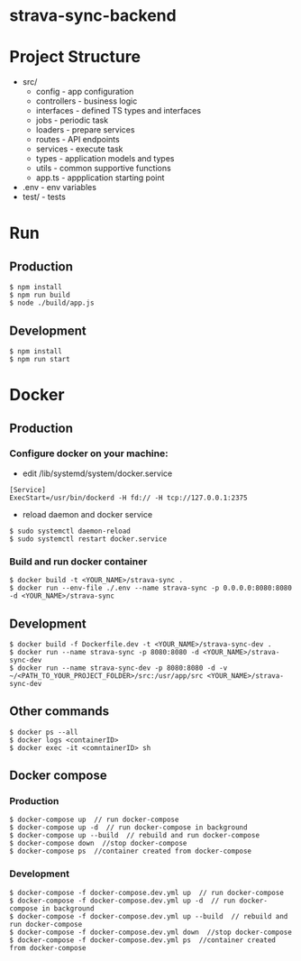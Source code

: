 # strava-sync-backend

# Project Structure

- src/
  - config - app configuration
  -  controllers - business logic
  -  interfaces - defined TS types and interfaces
  -  jobs - periodic task
  -  loaders - prepare services
  -  routes - API endpoints
  -  services - execute task 
  -  types - application models and types
  -  utils - common supportive functions
  -  app.ts - appplication starting point
- .env - env variables
- test/ - tests

# Run

## Production 
```
$ npm install
$ npm run build
$ node ./build/app.js
```
## Development
```
$ npm install 
$ npm run start
```
# Docker 

## Production


### Configure docker on your machine:

- edit /lib/systemd/system/docker.service

```
[Service]
ExecStart=/usr/bin/dockerd -H fd:// -H tcp://127.0.0.1:2375
```

- reload daemon and docker service
```
$ sudo systemctl daemon-reload
$ sudo systemctl restart docker.service

```


### Build and run docker container

```
$ docker build -t <YOUR_NAME>/strava-sync .
$ docker run --env-file ./.env --name strava-sync -p 0.0.0.0:8080:8080 -d <YOUR_NAME>/strava-sync 
```
## Development
```
$ docker build -f Dockerfile.dev -t <YOUR_NAME>/strava-sync-dev .
$ docker run --name strava-sync -p 8080:8080 -d <YOUR_NAME>/strava-sync-dev
$ docker run --name strava-sync-dev -p 8080:8080 -d -v ~/<PATH_TO_YOUR_PROJECT_FOLDER>/src:/usr/app/src <YOUR_NAME>/strava-sync-dev
```

## Other commands
```
$ docker ps --all
$ docker logs <containerID>
$ docker exec -it <comntainerID> sh
```


## Docker compose

### Production
```
$ docker-compose up  // run docker-compose
$ docker-compose up -d  // run docker-compose in background
$ docker-compose up --build  // rebuild and run docker-compose
$ docker-compose down  //stop docker-compose
$ docker-compose ps  //container created from docker-compose
```

### Development 
```
$ docker-compose -f docker-compose.dev.yml up  // run docker-compose
$ docker-compose -f docker-compose.dev.yml up -d  // run docker-compose in background
$ docker-compose -f docker-compose.dev.yml up --build  // rebuild and run docker-compose
$ docker-compose -f docker-compose.dev.yml down  //stop docker-compose
$ docker-compose -f docker-compose.dev.yml ps  //container created from docker-compose
```

